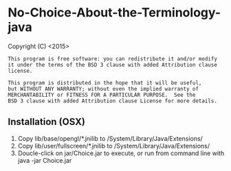 # No-Choice-About-the-Terminology-java

Copyright (C) <2015>  <Jason Lewis>
  
    This program is free software: you can redistribute it and/or modify
    it under the terms of the BSD 3 clause with added Attribution clause license.

    This program is distributed in the hope that it will be useful,
    but WITHOUT ANY WARRANTY; without even the implied warranty of
    MERCHANTABILITY or FITNESS FOR A PARTICULAR PURPOSE.  See the
    BSD 3 clause with added Attribution clause License for more details.

Installation (OSX)
---
1. Copy lib/base/opengl/*.jnilib to /System/Library/Java/Extensions/
2. Copy lib/user/fullscreen/*.jnilib to /System/Library/Java/Extensions/
2. Doucle-click on jar/Choice.jar to execute, or run from command line with java -jar Choice.jar
